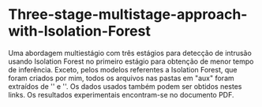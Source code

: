 # Three-stage-multistage-approach-with-Isolation-Forest
Uma abordagem multiestágio com três estágios para detecção de intrusão usando Isolation Forest no primeiro estágio para obtenção de menor tempo de inferência.
Exceto, pelos modelos referentes a Isolation Forest, que foram criados por mim, todos os arquivos nas pastas em "aux" foram extraídos de '' e ''. Os dados usados
também podem ser obtidos nestes links.
Os resultados experimentais encontram-se no documento PDF.
